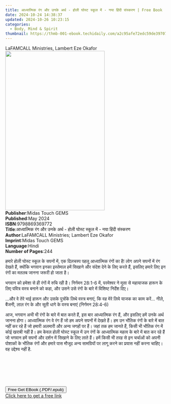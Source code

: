 ```yaml
---
title: आध्यात्मिक रंग और उनके अर्थ - होली घोस्ट स्कूल में - नया हिंदी संस्करण | Free Book
date: 2024-10-24 14:38:37
updated: 2024-10-26 10:23:15
categories:
  - Body, Mind & Spirit
thumbnail: https://thmb-001-ebook.techidaily.com/a2c95afe72edc59de397071e75c161c0e2cbae897ed618f949360699f5f18aa7.jpg
---
```

<main id="book-container">
  <div class="flex flex-col">
    <div class="book-brief flex-1 py-6 px-4 sm:p-6 md:py-10 md:px-8">
      <!-- brief-->
      <div class="book-brief-main">
        LaFAMCALL Ministries, Lambert Eze Okafor
      </div>
    </div>
    <div
      class="book-meta-info flex-1 grid gap-4 col-start-1 col-end-3 row-start-1 sm:mb-6 sm:grid-cols-4 lg:gap-6 lg:col-start-2 lg:row-end-6 lg:row-span-6 lg:mb-0"
    >
      <div
        class="book-meta-info-left place-content-center mt-4 p-4 text-sm leading-6 col-start-2 col-span-2 dark:text-slate-400"
      >
        <img
          class="w-full h-500 object-cover rounded-lg sm:h-255 sm:col-span-2 lg:col-span-full"
          src="https://img-001-ebook.techidaily.com/72f10658e2aa19f36a1377de6ddec03ed28b427ffb5074ab146e9b79a60fb4a9.jpg"
          alt=""
          width="312"
          height="500"
        />
      </div>
      <div
        class="book-meta-info-right mt-2 col-start-1 row-start-2 col-span-3 self-center"
      >
        <!-- meta data  -->
        <div class="flex flex-col px-4 md:px-8">
          <div class="flex-1">
            <strong>Publisher</strong>:<span class="px-2"
              >Midas Touch GEMS</span
            >
          </div>
          <div class="flex-1">
            <strong>Published</strong>:<span class="px-2">May 2024</span>
          </div>
          <div class="flex-1">
            <strong>ISBN</strong>:<span class="px-2">9798869369772</span>
          </div>
          <div class="flex-1">
            <strong>Title</strong>:<span class="px-2"
              >आध्यात्मिक रंग और उनके अर्थ - होली घोस्ट स्कूल में - नया हिंदी
              संस्करण</span
            >
          </div>
          <div class="flex-1">
            <strong>Author</strong>:<span class="px-2"
              >LaFAMCALL Ministries; Lambert Eze Okafor</span
            >
          </div>
          <div class="flex-1">
            <strong>Imprint</strong>:<span class="px-2">Midas Touch GEMS</span>
          </div>
          <div class="flex-1">
            <strong>Language</strong>:<span class="px-2">Hindi</span>
          </div>
          <div class="flex-1">
            <strong>Number of Pages</strong>:<span class="px-2">244</span>
          </div>
        </div>
      </div>
    </div>
    <div class="book-description flex-1 py-6 px-4 sm:p-6 md:py-10 md:px-8">
      <div class="book-description-main">
        <div accordion-content="" id="description">
          <p>
            <span style="color: rgb(29, 33, 41)"
              >हमारे होली घोस्ट स्कूल के सपनों में, एक दिलचस्प पहलू आध्यात्मिक
              रंगों का है! लोग अपने सपनों में रंग देखते हैं, क्योंकि भगवान इनका
              इस्तेमाल हमें सिखाने और संदेश देने के लिए करते हैं, इसलिए हमारे
              लिए इन रंगों का मतलब जानना जरूरी हो जाता है।&nbsp;</span
            >
          </p>
          <p>
            <span style="color: rgb(29, 33, 41)"
              >भगवान को हमेशा से ही रंगों में रुचि रही है। निर्गमन 28:1-6 में,
              परमेश्वर ने मूसा से महायाजक हारून के लिए पवित्र वस्त्र बनाने को
              कहा, और उसने उसे रंगों के बारे में विशिष्ट निर्देश
              दिए।&nbsp;</span
            >
          </p>
          <p>
            <span style="color: rgb(29, 33, 41)"
              >...और वे तेरे भाई हारून और उसके पुत्रोंके लिथे वस्त्र बनाएं, कि
              वह मेरे लिये याजक का काम करें... नीले, बैंजनी, लाल रंग के और सूती
              धागे के वस्त्र बनाएं (निर्गमन 28:4-6)&nbsp;</span
            >
          </p>
          <p>
            <span style="color: rgb(29, 33, 41)"
              >आज, भगवान अभी भी रंगों के बारे में बात करते हैं, इस बार
              आध्यात्मिक रंग हैं, और इसलिए हमें उनके अर्थ जानना होगा। आध्यात्मिक
              रंग वे रंग हैं जो हम अपने सपनों में देखते हैं। हम उन भौतिक रंगों
              के बारे में बात नहीं कर रहे हैं जो हमारी अलमारी और अन्य जगहों पर
              हैं। जहां तक हम जानते हैं, किसी भी भौतिक रंग में कोई खराबी नहीं
              है। हम केवल होली घोस्ट स्कूल में उन रंगों के आध्यात्मिक महत्व के
              बारे में बात कर रहे हैं जो भगवान हमें सपनों और दर्शन में सिखाने के
              लिए लाते हैं। हमें किसी भी तरह से इन चर्चाओं को अपनी पोशाकों के
              भौतिक रंगों और हमारे पास मौजूद अन्य सामग्रियों पर लागू करने का
              प्रयास नहीं करना चाहिए। वह उद्देश्य नहीं है.&nbsp;</span
            >
          </p>
          <p><br /></p>
          <p><br /></p>
          <p><br /></p>
        </div>
        <div class="accordion-fader"></div>
      </div>
    </div>
    <div class="book-excerpts flex-1 py-6 px-4 sm:p-6 md:py-10 md:px-8"></div>
    <div
      class="book-about-author flex-1 py-6 px-4 sm:p-6 md:py-10 md:px-8"
    ></div>
    <div class="book-free-get flex-1 py-6 px-4 sm:p-6 md:py-10 md:px-8">
      <button
        id="btn-free-get"
        class="bg-blue-500 hover:bg-blue-700 text-white font-bold py-2 px-4 rounded"
      >
        Free Get EBook (.PDF/.epub)
      </button>
      <div id="countdown-display" class="px-2 text-lg mt-2"></div>
      <a
        id="free-link"
        class="hidden bg-blue-500 hover:bg-blue-700 text-white font-bold py-2 px-4 rounded"
        href="https://www.ebooks.com/en-us/book/211352885/ebook/lafamcall-ministries/"
        target="_blank"
        >Click here to get a free link</a
      >
    </div>
    <script>
      let countdownTime = 0;
      let countdownInterval = null;
      document
        .getElementById('btn-free-get')
        .addEventListener('click', startCountdown);
      function startCountdown() {
        countdownTime = new Date().getTime() + 60000 * 3;
        countdownInterval = setInterval(updateCountdown, 1000);
        document.getElementById('btn-free-get').disabled = true;
        document
          .getElementById('btn-free-get')
          .classList.add('bg-gray-500', 'cursor-not-allowed');
      }
      function updateCountdown() {
        let currentTime = new Date().getTime();
        let timeLeft = countdownTime - currentTime;
        let secondsLeft = Math.floor(timeLeft / 1000);
        document.getElementById('countdown-display').innerHTML =
          `Remaining time: ${secondsLeft} seconds.`;
        if (secondsLeft <= 0) {
          clearInterval(countdownInterval);
          document.getElementById('btn-free-get').classList.add('hidden');
          document.getElementById('free-link').classList.remove('hidden');
          document.getElementById('countdown-display').innerHTML = '';
        }
      }
    </script>
  </div>
</main>
